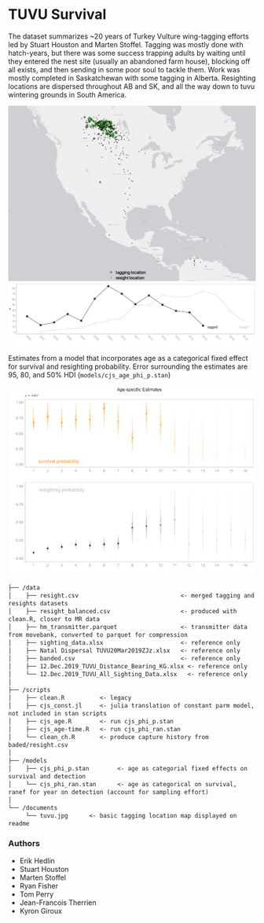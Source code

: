# TUVU Survival

The dataset summarizes ~20 years of Turkey Vulture wing-tagging efforts led by Stuart Houston and Marten Stoffel. Tagging was mostly done with hatch-years, but there was some success trapping adults by waiting until they entered the nest site (usually an abandoned farm house), blocking off all exists, and then sending in some poor soul  to tackle them. Work was mostly completed in Saskatchewan with some tagging in Alberta. Resighting locations are dispersed throughout AB and SK, and all the way down to tuvu wintering grounds in South America. 


<p float="center">
  <img src="documents/tuvu.jpg" width="900" />
  <img src="documents/n_individuals.png" width="900" />
</p>

Estimates from a model that incorporates age as a categorical fixed effect for survival and resighting probability. Error surrounding the estimates are 95, 80, and 50% HDI (```models/cjs_age_phi_p.stan```)


<p float="center">
  <img src="figures/cjs_age_fixed.png" width="900" />
</p>



```
├── /data
│    ├── resight.csv                             <- merged tagging and resights datasets
│    ├── resight_balanced.csv                    <- produced with clean.R, closer to MR data
│    ├── hm_transmitter.parquet                  <- transmitter data from movebank, converted to parquet for compression
│    ├── sighting_data.xlsx                      <- reference only 
│    ├── Natal Dispersal TUVU20Mar2019ZJz.xlsx   <- reference only        
│    ├── banded.csv                              <- reference only 
│    ├── 12.Dec.2019_TUVU_Distance_Bearing_KG.xlsx <- reference only           
│    └── 12.Dec.2019_TUVU_All_Sighting_Data.xlsx   <- reference only           
│
├── /scripts 				
│    ├── clean.R          <- legacy      
│    ├── cjs_const.jl     <- julia translation of constant parm model, not included in stan scripts
│    ├── cjs_age.R        <- run cjs_phi_p.stan
│    ├── cjs_age-time.R   <- run cjs_phi_ran.stan
│    └── clean_ch.R       <- produce capture history from baded/resight.csv
│
├── /models 				
│    ├── cjs_phi_p.stan        <- age as categorial fixed effects on survival and detection
│    └── cjs_phi_ran.stan      <- age as categorical on survival, ranef for year on detection (account for sampling effort)
│
└── /documents 				
     └── tuvu.jpg      <- basic tagging location map displayed on readme

```

### Authors
* Erik Hedlin
* Stuart Houston
* Marten Stoffel
* Ryan Fisher
* Tom Perry
* Jean-Francois Therrien
* Kyron Giroux

